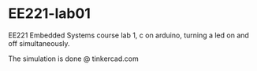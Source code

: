 # EE221-lab01
EE221 Embedded Systems course lab 1, c on arduino, turning a led on and off simultaneously.

The simulation is done @ tinkercad.com
